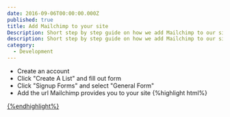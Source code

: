 ```yaml
---
date: 2016-09-06T00:00:00.000Z
published: true
title: Add Mailchimp to your site
Description: Short step by step guide on how we add Mailchimp to our sites
description: Short step by step guide on how we add Mailchimp to our sites
category:
  - Development
---
```


* Create an account
* Click "Create A List" and fill out form
* Click "Signup Forms" and select "General Form"
* Add the url Mailchimp provides you to your site
{%highlight html%}
<a href="/urlFromMailchimp">
{%endhighlight%}
